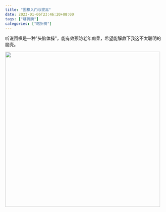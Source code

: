 ```yaml
---
title: "围棋入门与提高"
date: 2023-01-06T23:46:20+08:00
tags: ["瞎折腾"]
categories: ["瞎折腾"]
---
```


听说围棋是一种"头脑体操"，能有效预防老年痴呆，希望能解救下我这不太聪明的脑壳。  

<img src="/images/go/img.png" alt="" width="500" />  
